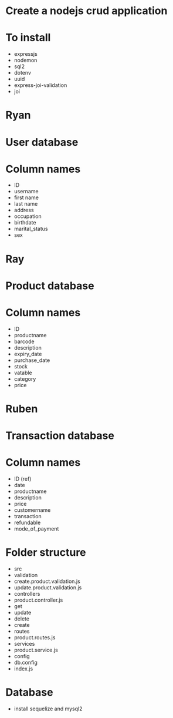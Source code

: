 # Create a nodejs crud application 
# To install 
- expressjs
- nodemon
- sql2
- dotenv
- uuid
- express-joi-validation 
- joi

# Ryan
# User database
# Column names
- ID
- username
- first name
- last name 
- address
- occupation
- birthdate
- marital_status
- sex

# Ray
# Product database
# Column names
- ID 
- productname
- barcode
- description
- expiry_date
- purchase_date
- stock
- vatable
- category
- price

# Ruben
# Transaction database
# Column names
- ID (ref)
- date
- productname
- description
- price
- customername
- transaction
- refundable
- mode_of_payment

# Folder structure

- src
 - validation
  - create.product.validation.js
  - update.product.validation.js
 - controllers
  - product.controller.js
   - get
   - update 
   - delete
   - create
 - routes
  - product.routes.js
 - services
  - product.service.js
 - config
  - db.config
- index.js

# Database
- install sequelize and mysql2